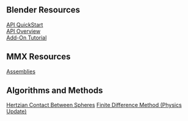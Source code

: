 Blender Resources
-----------------
[API QuickStart](https://docs.blender.org/api/current/info_quickstart.html)  
[API Overview](https://docs.blender.org/api/current/info_overview.html)  
[Add-On Tutorial](https://docs.blender.org/manual/en/latest/advanced/scripting/addon_tutorial.html)  

MMX Resources
-------------
[Assemblies](https://airtable.com/shrSoHv404eD5zva6/tblI1YI2oQW9rsMFn)  

Algorithms and Methods
----------------------
[Hertzian Contact Between Spheres](https://link.springer.com/referenceworkentry/10.1007%2F978-0-387-92897-5_492)
[Finite Difference Method (Physics Update)](https://en.wikipedia.org/wiki/Finite_difference_method)
